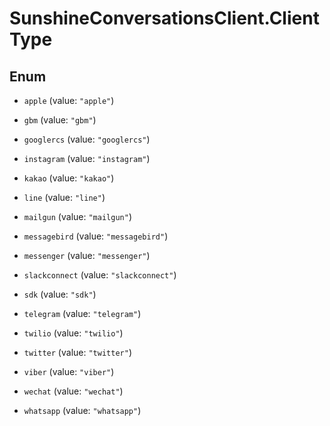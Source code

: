 # SunshineConversationsClient.ClientType

## Enum


* `apple` (value: `"apple"`)

* `gbm` (value: `"gbm"`)

* `googlercs` (value: `"googlercs"`)

* `instagram` (value: `"instagram"`)

* `kakao` (value: `"kakao"`)

* `line` (value: `"line"`)

* `mailgun` (value: `"mailgun"`)

* `messagebird` (value: `"messagebird"`)

* `messenger` (value: `"messenger"`)

* `slackconnect` (value: `"slackconnect"`)

* `sdk` (value: `"sdk"`)

* `telegram` (value: `"telegram"`)

* `twilio` (value: `"twilio"`)

* `twitter` (value: `"twitter"`)

* `viber` (value: `"viber"`)

* `wechat` (value: `"wechat"`)

* `whatsapp` (value: `"whatsapp"`)


